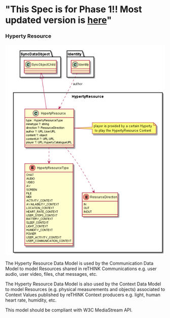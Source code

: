  "This Spec is for Phase 1!! Most updated version is [here](https://github.com/reTHINK-project/specs/tree/master/datamodel)" 
=============== 

### Hyperty Resource

![Hyperty Resource Data Object Model](Hyperty-Resource-Data-Object-Model.png)

The Hyperty Resource Data Model is used by the Communication Data Model to model Resources shared in reTHINK Communications e.g. user audio, user video, files, chat messages, etc.

The Hyperty Resource Data Model is also used by the Context Data Model to model Resources (e.g. physical measurements and objects) associated to Context Values published by reTHINK Context producers e.g. light, human heart rate, humidity, etc.

This model should be compliant with W3C MediaStream API.
